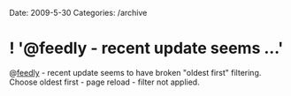 Date: 2009-5-30
Categories: /archive

# ! '@feedly - recent update seems ...'

@<a href="http://twitter.com/feedly">feedly</a> - recent update seems to have broken "oldest first" filtering.  Choose oldest first - page reload - filter not applied.
